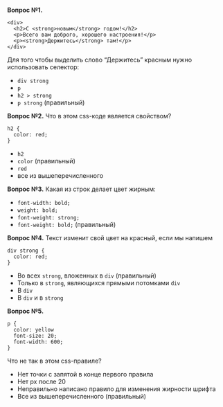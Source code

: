 ﻿**Вопрос №1.**

    <div>
      <h2>С <strong>новым</strong> годом!</h2>
      <p>Всего вам доброго, хорошего настроения!</p>
      <p><strong>Держитесь</strong> там!</p>
    </div>

Для того чтобы выделить слово “Держитесь” красным нужно использовать селектор: 

* `div strong`
* `p` 
* `h2 > strong`
* `p strong` (правильный)

**Вопрос №2.** Что в этом css-коде является свойством?

    h2 {
      color: red; 
    }

* `h2`
* `color` (правильный)
* `red`
* все из вышеперечисленного

**Вопрос №3.** Какая из строк делает цвет жирным: 

* `font-width: bold;`
* `weight: bold;`
* `font-weight: strong;`
* `font-weight: bold;` (правильный)

**Вопрос №4.** Текст изменит свой цвет на красный, если мы напишем

    div strong {
      color: red;
    } 

* Во всех `strong`, вложенных в `div` (правильный)
* Только в `strong`, являющихся прямыми потомками `div`
* В `div`
* В `div` и в `strong`

**Вопрос №5.**

    p {
      color: yellow
      font-size: 20;
      font-width: 600;
    }

Что не так в этом css-правиле?

* Нет точки с запятой в конце первого правила
* Нет px после 20
* Неправильно написано правило для изменения жирности шрифта
* Все из вышеперечисленного (правильный)



